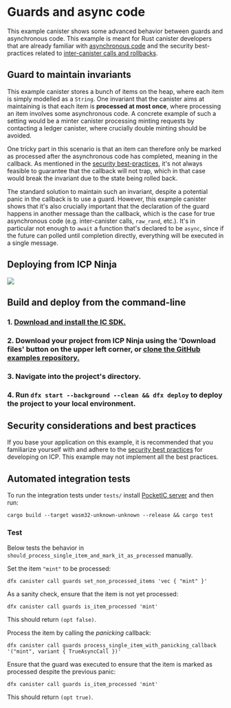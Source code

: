 # Guards and async code

This example canister shows some advanced behavior between guards and asynchronous code. This example is meant for Rust
canister developers that are already familiar
with [asynchronous code](https://internetcomputer.org/docs/references/async-code)
and the security best-practices related
to [inter-canister calls and rollbacks](https://internetcomputer.org/docs/building-apps/security/inter-canister-calls#inter-canister-calls-and-rollbacks).

## Guard to maintain invariants

This example canister stores a bunch of items on the heap, where each item is simply modelled as a `String`. One
invariant that the canister aims at maintaining is that each item is **processed at most once**, where processing an
item involves some asynchronous code. A concrete example of such a setting would be a minter canister processing minting
requests by contacting a ledger canister, where crucially double minting should be avoided.

One tricky part in this scenario is that an item can therefore only be marked as processed after the asynchronous code
has completed, meaning in the callback. As mentioned in
the [security best-practices](https://internetcomputer.org/docs/building-apps/security/inter-canister-calls#inter-canister-calls-and-rollbacks),
it's not always feasible to guarantee that the callback will not trap, which in that case would break the invariant due
to the state being rolled back.

The standard solution to maintain such an invariant, despite a potential panic in the callback is to use a guard.
However, this example canister shows that it's also crucially important that the declaration of the guard happens in
another message than the callback, which is the case for true asynchronous code (e.g. inter-canister calls, `raw_rand`,
etc.). It's in particular not enough to `await` a function that's declared to be `async`, since if the future can polled
until completion directly, everything will be executed in a single message.

## Deploying from ICP Ninja

[![](https://icp.ninja/assets/open.svg)](https://icp.ninja/editor?g=https://github.com/dfinity/examples/tree/master/rust/counter)

## Build and deploy from the command-line

### 1. [Download and install the IC SDK.](https://internetcomputer.org/docs/building-apps/getting-started/install)

### 2. Download your project from ICP Ninja using the 'Download files' button on the upper left corner, or [clone the GitHub examples repository.](https://github.com/dfinity/examples/)

### 3. Navigate into the project's directory.

### 4. Run `dfx start --background --clean && dfx deploy` to deploy the project to your local environment. 

## Security considerations and best practices

If you base your application on this example, it is recommended that you familiarize yourself with and adhere to the [security best practices](https://internetcomputer.org/docs/building-apps/security/overview) for developing on ICP. This example may not implement all the best practices.

## Automated integration tests

To run the integration tests under `tests/` install [PocketIC server](https://github.com/dfinity/pocketic) and then run:

```shell
cargo build --target wasm32-unknown-unknown --release && cargo test
```

### Test

Below tests the behavior in `should_process_single_item_and_mark_it_as_processed` manually.

Set the item `"mint"` to be processed:

```shell
dfx canister call guards set_non_processed_items 'vec { "mint" }'
```

As a sanity check, ensure that the item is not yet processed:

```shell
dfx canister call guards is_item_processed 'mint'
```

This should return `(opt false)`.

Process the item by calling the *panicking* callback:

```shell
dfx canister call guards process_single_item_with_panicking_callback  '("mint", variant { TrueAsyncCall })'
```

Ensure that the guard was executed to ensure that the item is marked as processed despite the previous panic:

```shell
dfx canister call guards is_item_processed 'mint'
```

This should return `(opt true)`.
